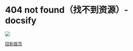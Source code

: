 # 404 not found（找不到资源）-docsify



<img src="https://gitcode.net/GaloisField/WORKFLOWS4COMPANY/-/raw/master/resources/pic/logo/404_2.jpeg"></img>

[回到首页](/)

